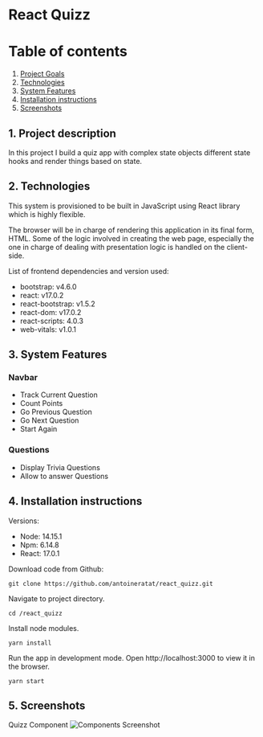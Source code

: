 # React Quizz

# Table of contents

1. [Project Goals](#description)
2. [Technologies](#tech)
3. [System Features](#sys-features)
4. [Installation instructions](#installation)
5. [Screenshots](#screenshots)

## 1. Project description<a name="description"></a>

In this project I build a quiz app with complex state objects different state hooks and render things based on state.

## 2. Technologies<a name="tech"></a>

This system is provisioned to be built in JavaScript using React library which is highly flexible.

The browser will be in charge of rendering this application in its final form, HTML. Some of the logic involved in creating the web page, especially the one in charge of dealing with presentation logic is handled on the client-side.

List of frontend dependencies and version used:

-   bootstrap: v4.6.0
-   react: v17.0.2
-   react-bootstrap: v1.5.2
-   react-dom: v17.0.2
-   react-scripts: 4.0.3
-   web-vitals: v1.0.1

## 3. System Features<a name="sys-features"></a>

### Navbar

-   Track Current Question
-   Count Points
-   Go Previous Question
-   Go Next Question
-   Start Again

### Questions

-   Display Trivia Questions
-   Allow to answer Questions

## 4. Installation instructions<a name="installation"></a>

Versions:

-   Node: 14.15.1
-   Npm: 6.14.8
-   React: 17.0.1

Download code from Github:

```shell
git clone https://github.com/antoineratat/react_quizz.git
```

Navigate to project directory.

```shell
cd /react_quizz
```

Install node modules.

```shell
yarn install
```

Run the app in development mode. Open http://localhost:3000 to view it in the browser.

```shell
yarn start
```

## 5. Screenshots<a name="screenshots"></a>

Quizz Component ![Components Screenshot](https://templars.guru/app/github/react_quizz/quizz_1.PNG)
